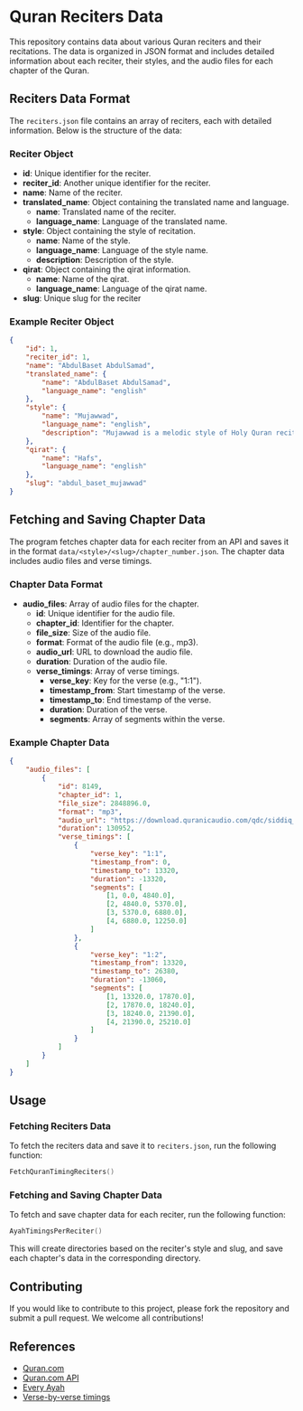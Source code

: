 # Quran Reciters Data

This repository contains data about various Quran reciters and their recitations. The data is organized in JSON format and includes detailed information about each reciter, their styles, and the audio files for each chapter of the Quran.

## Reciters Data Format

The `reciters.json` file contains an array of reciters, each with detailed information. Below is the structure of the data:

### Reciter Object

- **id**: Unique identifier for the reciter.
- **reciter_id**: Another unique identifier for the reciter.
- **name**: Name of the reciter.
- **translated_name**: Object containing the translated name and language.
  - **name**: Translated name of the reciter.
  - **language_name**: Language of the translated name.
- **style**: Object containing the style of recitation.
  - **name**: Name of the style.
  - **language_name**: Language of the style name.
  - **description**: Description of the style.
- **qirat**: Object containing the qirat information.
  - **name**: Name of the qirat.
  - **language_name**: Language of the qirat name.
- **slug**: Unique slug for the reciter

### Example Reciter Object

```json
{
	"id": 1,
	"reciter_id": 1,
	"name": "AbdulBaset AbdulSamad",
	"translated_name": {
		"name": "AbdulBaset AbdulSamad",
		"language_name": "english"
	},
	"style": {
		"name": "Mujawwad",
		"language_name": "english",
		"description": "Mujawwad is a melodic style of Holy Quran recitation."
	},
	"qirat": {
		"name": "Hafs",
		"language_name": "english"
	},
	"slug": "abdul_baset_mujawwad"
}
```

## Fetching and Saving Chapter Data

The program fetches chapter data for each reciter from an API and saves it in the format `data/<style>/<slug>/chapter_number.json`. The chapter data includes audio files and verse timings.

### Chapter Data Format

- **audio_files**: Array of audio files for the chapter.
  - **id**: Unique identifier for the audio file.
  - **chapter_id**: Identifier for the chapter.
  - **file_size**: Size of the audio file.
  - **format**: Format of the audio file (e.g., mp3).
  - **audio_url**: URL to download the audio file.
  - **duration**: Duration of the audio file.
  - **verse_timings**: Array of verse timings.
    - **verse_key**: Key for the verse (e.g., "1:1").
    - **timestamp_from**: Start timestamp of the verse.
    - **timestamp_to**: End timestamp of the verse.
    - **duration**: Duration of the verse.
    - **segments**: Array of segments within the verse.

### Example Chapter Data

```json
{
	"audio_files": [
		{
			"id": 8149,
			"chapter_id": 1,
			"file_size": 2848896.0,
			"format": "mp3",
			"audio_url": "https://download.quranicaudio.com/qdc/siddiq_al-minshawi/mujawwad/001.mp3",
			"duration": 130952,
			"verse_timings": [
				{
					"verse_key": "1:1",
					"timestamp_from": 0,
					"timestamp_to": 13320,
					"duration": -13320,
					"segments": [
						[1, 0.0, 4840.0],
						[2, 4840.0, 5370.0],
						[3, 5370.0, 6880.0],
						[4, 6880.0, 12250.0]
					]
				},
				{
					"verse_key": "1:2",
					"timestamp_from": 13320,
					"timestamp_to": 26380,
					"duration": -13060,
					"segments": [
						[1, 13320.0, 17870.0],
						[2, 17870.0, 18240.0],
						[3, 18240.0, 21390.0],
						[4, 21390.0, 25210.0]
					]
				}
			]
		}
	]
}
```

## Usage

### Fetching Reciters Data

To fetch the reciters data and save it to `reciters.json`, run the following function:

```go
FetchQuranTimingReciters()
```

### Fetching and Saving Chapter Data

To fetch and save chapter data for each reciter, run the following function:

```go
AyahTimingsPerReciter()
```

This will create directories based on the reciter's style and slug, and save each chapter's data in the corresponding directory.

## Contributing

If you would like to contribute to this project, please fork the repository and submit a pull request. We welcome all contributions!

## References

- [Quran.com](https://quran.com/)
- [Quran.com API](https://api-docs.quran.com/)
- [Every Ayah](https://everyayah.com/)
- [Verse-by-verse timings](http://versebyversequran.com)